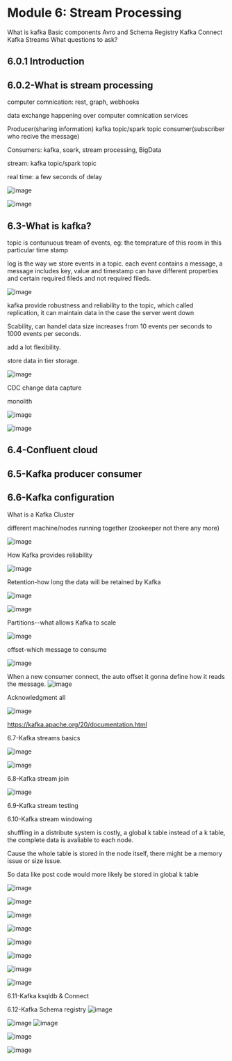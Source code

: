 # Module 6: Stream Processing

What is kafka
Basic components
Avro and Schema Registry
Kafka Connect
Kafka Streams
What questions to ask?

## 6.0.1 Introduction

## 6.0.2-What is stream processing

computer comnication: rest, graph, webhooks

data exchange happening over computer comnication services

Producer(sharing information) kafka topic/spark topic consumer(subscriber who recive the message)

Consumers: kafka, soark, stream processing, BigData

stream: kafka topic/spark topic

real time: a few seconds of delay

![image](https://github.com/user-attachments/assets/2c8d5cd3-95e0-4b51-b647-4ceb8e8255e5)

![image](https://github.com/user-attachments/assets/ecd1a0ee-a235-4bcd-8ac0-3e00e10e8837)

## 6.3-What is kafka?

topic is contunuous tream of events, eg: the temprature of this room in this particular time stamp

log is the way we store events in a topic. each event contains a message, a message includes key, 
value and timestamp can have different properties and certain required fileds and not required fileds.

![image](https://github.com/user-attachments/assets/33b31911-d365-425d-bf6c-ce1a83457267)


kafka provide robustness and reliability to the topic, which called replication, 
it can maintain data in the case the server went down

Scability, can handel data size increases from 10 events per seconds to 1000 events per seconds.

add a lot flexibility.

store data in tier storage.

![image](https://github.com/user-attachments/assets/d93e2f64-83b8-457d-b223-82ac1e881584)

CDC change data capture

monolith

![image](https://github.com/user-attachments/assets/3ea09924-2050-42d2-be92-a5ea0e7f3a95)

![image](https://github.com/user-attachments/assets/fac7b337-9ebc-42f6-a3f7-48a9a213f278)


## 6.4-Confluent cloud

## 6.5-Kafka producer consumer

## 6.6-Kafka configuration

What is a Kafka Cluster

different machine/nodes running together (zookeeper not there any more)

![image](https://github.com/user-attachments/assets/89038143-e77e-4fff-9cc8-6c3d20de398c)

How Kafka provides reliability

![image](https://github.com/user-attachments/assets/105cbc41-f48b-45bc-b9e4-e7cc3707de9f)

Retention-how long the data will be retained by Kafka

![image](https://github.com/user-attachments/assets/6486c8df-38a1-408c-bfbc-6917d2719ab6)

![image](https://github.com/user-attachments/assets/7378ea6b-10c3-4d25-a922-ab0a98159798)


Partitions--what allows Kafka to scale

![image](https://github.com/user-attachments/assets/6348dc97-a50c-4247-aec4-54730a69d81c)

offset-which message to consume

![image](https://github.com/user-attachments/assets/a299a0a6-0323-469d-ad2e-a528cd6d05f4)

When a new consumer connect, the auto offset it gonna define how it reads the message.
![image](https://github.com/user-attachments/assets/6f8cbd6d-4dd6-4a2c-8c83-4196c5c8b32d)


Acknowledgment all

![image](https://github.com/user-attachments/assets/09ae5544-54a3-4c17-8ae1-4dbd0f090f5c)

https://kafka.apache.org/20/documentation.html


6.7-Kafka streams basics

![image](https://github.com/user-attachments/assets/20424d9d-19f2-400b-befc-bb2fd8e60125)

![image](https://github.com/user-attachments/assets/61468cc9-0d9f-4fe7-9824-b04cdfa69f06)

6.8-Kafka stream join

![image](https://github.com/user-attachments/assets/829ff6be-f646-4a33-b7ec-d03bef65cea5)

6.9-Kafka stream testing

6.10-Kafka stream windowing

shuffling in a distribute system is costly, a global k table instead of a k table, the complete data is avaliable to each node.

Cause the whole table is stored in the node itself, there might be a memory issue or size issue.

So data like post code would more likely be stored in global k table

![image](https://github.com/user-attachments/assets/298cd777-71d3-4833-8b55-5534a35cf81a)

![image](https://github.com/user-attachments/assets/a6425fea-d2f4-49a8-b8c9-8fe109446bbc)

![image](https://github.com/user-attachments/assets/54a49666-7e5a-419c-9d07-89d5629eaf66)

![image](https://github.com/user-attachments/assets/14f06511-4bdb-43f8-8feb-d42785dd62e5)

![image](https://github.com/user-attachments/assets/1dbe6f8b-9b96-4c45-8c85-ad2238bbc611)

![image](https://github.com/user-attachments/assets/ebc61ea1-67bf-49ac-ac43-f15137d1617b)

![image](https://github.com/user-attachments/assets/44d75f30-f680-47d4-84ea-030a3dd38ed0)

![image](https://github.com/user-attachments/assets/0500ab17-ca46-4825-85f4-5aa9da2e1b56)

6.11-Kafka ksqldb & Connect

6.12-Kafka Schema registry
![image](https://github.com/user-attachments/assets/cdc05293-46ba-4c43-9c0b-dba1721853c4)

![image](https://github.com/user-attachments/assets/a47409e3-f42a-4a82-a1b1-7e4a08342d36)
![image](https://github.com/user-attachments/assets/8135ccd3-acb0-40be-9584-b7ac93809137)

![image](https://github.com/user-attachments/assets/85ba7102-ef5b-4300-8c34-b97ce16dee77)

![image](https://github.com/user-attachments/assets/ad35e1e8-fed2-4b85-93fd-069215ff9e7b)






